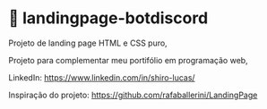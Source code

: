 # :rocket: landingpage-botdiscord

Projeto de landing page HTML e CSS puro,

Projeto para complementar meu portifólio em programação web,

LinkedIn: https://www.linkedin.com/in/shiro-lucas/

Inspiração do projeto: https://github.com/rafaballerini/LandingPage
